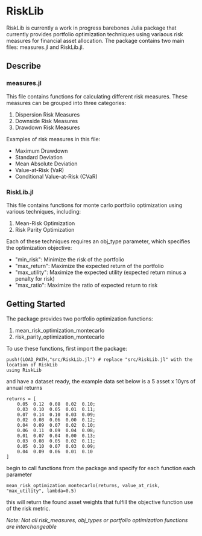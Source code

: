 # RiskLib

RiskLib is currently a work in progress barebones Julia package that currently provides portfolio optimization techniques using variaous risk measures for financial asset allocation.  The package contains two main files: measures.jl and RiskLib.jl.

## Describe

### measures.jl

This file contains functions for calculating different risk measures. These measures can be grouped into three categories:

1. Dispersion Risk Measures
2. Downside Risk Measures
3. Drawdown Risk Measures

Examples of risk measures in this file:
* Maximum Drawdown
* Standard Deviation
* Mean Absolute Deviation
* Value-at-Risk (VaR)
* Conditional Value-at-Risk (CVaR)

### RiskLib.jl

This file contains functions for monte carlo portfolio optimization using various techniques, including:

1. Mean-Risk Optimization
2. Risk Parity Optimization

Each of these techniques requires an obj_type parameter, which specifies the optimization objective:

- "min_risk": Minimize the risk of the portfolio
- "max_return": Maximize the expected return of the portfolio
- "max_utility": Maximize the expected utility (expected return minus a penalty for risk)
- "max_ratio": Maximize the ratio of expected return to risk

## Getting Started

The package provides two portfolio optimization functions:

1. mean_risk_optimization_montecarlo
2. risk_parity_optimization_montecarlo

To use these functions, first import the package:
~~~
push!(LOAD_PATH,"src/RiskLib.jl") # replace "src/RiskLib.jl" with the location of RiskLib
using RiskLib
~~~
and have a dataset ready, the example data set below is a 5 asset x 10yrs of annual returns
~~~
returns = [
    0.05  0.12  0.08  0.02  0.10;
    0.03  0.10  0.05  0.01  0.11;
    0.07  0.14  0.10  0.03  0.09;
    0.02  0.08  0.06  0.00  0.12;
    0.04  0.09  0.07  0.02  0.10;
    0.06  0.11  0.09  0.04  0.08;
    0.01  0.07  0.04  0.00  0.13;
    0.03  0.08  0.05  0.02  0.11;
    0.05  0.10  0.07  0.03  0.09;
    0.04  0.09  0.06  0.01  0.10
]
~~~
begin to call functions from the package and specify for each function each parameter
~~~
mean_risk_optimization_montecarlo(returns, value_at_risk, "max_utility", lambda=0.5)
~~~
this will return the found asset weights that fulfill the objective function use of the risk metric.

*Note: Not all risk_measures, obj_types or portfolio optimization functions are interchangeable*
